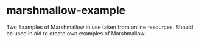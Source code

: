 # marshmallow-example

Two Examples of Marshmallow in use taken from online resources. Should be used in aid to create own examples of Marshmallow.

